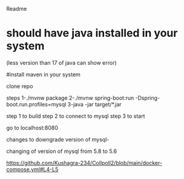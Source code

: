 
Readme

# should have java installed in your system 
(less version than 17 of java can show error)

#install maven in your system 

clone repo


steps
1-./mvnw package
2-./mvnw spring-boot:run -Dspring-boot.run.profiles=mysql
3-java -jar target/*.jar


step 1 to build
step 2 to connect to mysql
step 3 to start

go to localhost:8080


changes to downgrade version of mysql-

changing of version of mysql from 5.8 to 5.6

https://github.com/Kushagra-234/Collpoll2/blob/main/docker-compose.yml#L4-L5


